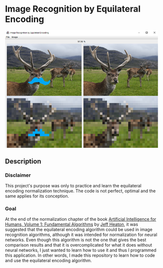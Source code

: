 Image Recognition by Equilateral Encoding
=========================================

![Deer Comparison](/readme-images/DeerComparison.png)

Description
-----------

### Disclaimer

This project's purpose was only to practice and learn the equilateral encoding normalization technique. The code is not perfect, optimal and the same applies for its conception.

### Goal

At the end of the normalization chapter of the book [Artificial Intelligence for Humans, Volume 1: Fundamental Algorithms](https://www.heatonresearch.com/aifh/vol1/) by [Jeff Heaton](https://www.heatonresearch.com/about/), it was suggested that the equilateral encoding algorithm could be used in image recognition algorithms, although it was intended for normalization for neural networks. Even though this algorithm is not the one that gives the best comparison results and that it is overcomplicated for what it does without neural networks, I just wanted to learn how to use it and thus I programmed this application. In other words, I made this repository to learn how to code and use the equilateral encoding algorithm.